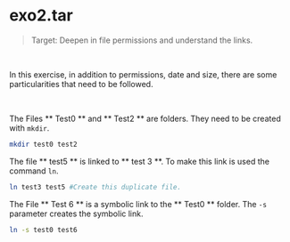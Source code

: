 # exo2.tar

> Target: Deepen in file permissions and understand the links.
<br>

In this exercise, in addition to permissions, date and size, there are some particularities that need to be followed.

<br>

The Files ** Test0 ** and ** Test2 ** are folders. They need to be created with `mkdir`.
```bash
mkdir test0 test2
```
The file ** test5 ** is linked to ** test 3 **. To make this link is used the command `ln`.
```bash
ln test3 test5 #Create this duplicate file.
```

The File ** Test 6 ** is a symbolic link to the ** Test0 ** folder. The `-s` parameter creates the symbolic link.
```bash
ln -s test0 test6
```